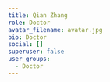 ```yaml
---
title: Qian Zhang
role: Doctor
avatar_filename: avatar.jpg
bio: Doctor
social: []
superuser: false
user_groups:
  - Doctor
---
```

